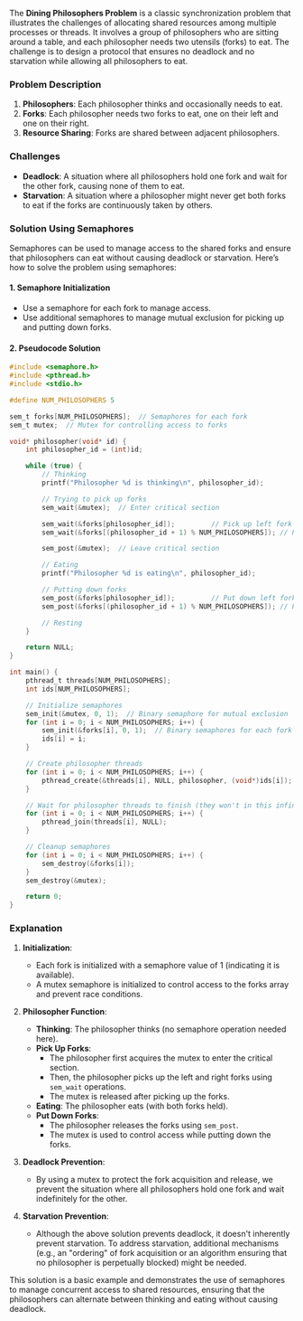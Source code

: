 The **Dining Philosophers Problem** is a classic synchronization problem that illustrates the challenges of allocating shared resources among multiple processes or threads. It involves a group of philosophers who are sitting around a table, and each philosopher needs two utensils (forks) to eat. The challenge is to design a protocol that ensures no deadlock and no starvation while allowing all philosophers to eat.

### **Problem Description**

1. **Philosophers**: Each philosopher thinks and occasionally needs to eat.
2. **Forks**: Each philosopher needs two forks to eat, one on their left and one on their right.
3. **Resource Sharing**: Forks are shared between adjacent philosophers.

### **Challenges**

- **Deadlock**: A situation where all philosophers hold one fork and wait for the other fork, causing none of them to eat.
- **Starvation**: A situation where a philosopher might never get both forks to eat if the forks are continuously taken by others.

### **Solution Using Semaphores**

Semaphores can be used to manage access to the shared forks and ensure that philosophers can eat without causing deadlock or starvation. Here’s how to solve the problem using semaphores:

#### **1. Semaphore Initialization**

- Use a semaphore for each fork to manage access.
- Use additional semaphores to manage mutual exclusion for picking up and putting down forks.

#### **2. Pseudocode Solution**

```c
#include <semaphore.h>
#include <pthread.h>
#include <stdio.h>

#define NUM_PHILOSOPHERS 5

sem_t forks[NUM_PHILOSOPHERS];  // Semaphores for each fork
sem_t mutex;  // Mutex for controlling access to forks

void* philosopher(void* id) {
    int philosopher_id = (int)id;

    while (true) {
        // Thinking
        printf("Philosopher %d is thinking\n", philosopher_id);

        // Trying to pick up forks
        sem_wait(&mutex);  // Enter critical section

        sem_wait(&forks[philosopher_id]);         // Pick up left fork
        sem_wait(&forks[(philosopher_id + 1) % NUM_PHILOSOPHERS]); // Pick up right fork

        sem_post(&mutex);  // Leave critical section

        // Eating
        printf("Philosopher %d is eating\n", philosopher_id);

        // Putting down forks
        sem_post(&forks[philosopher_id]);         // Put down left fork
        sem_post(&forks[(philosopher_id + 1) % NUM_PHILOSOPHERS]); // Put down right fork

        // Resting
    }

    return NULL;
}

int main() {
    pthread_t threads[NUM_PHILOSOPHERS];
    int ids[NUM_PHILOSOPHERS];

    // Initialize semaphores
    sem_init(&mutex, 0, 1);  // Binary semaphore for mutual exclusion
    for (int i = 0; i < NUM_PHILOSOPHERS; i++) {
        sem_init(&forks[i], 0, 1);  // Binary semaphores for each fork
        ids[i] = i;
    }

    // Create philosopher threads
    for (int i = 0; i < NUM_PHILOSOPHERS; i++) {
        pthread_create(&threads[i], NULL, philosopher, (void*)ids[i]);
    }

    // Wait for philosopher threads to finish (they won't in this infinite loop example)
    for (int i = 0; i < NUM_PHILOSOPHERS; i++) {
        pthread_join(threads[i], NULL);
    }

    // Cleanup semaphores
    for (int i = 0; i < NUM_PHILOSOPHERS; i++) {
        sem_destroy(&forks[i]);
    }
    sem_destroy(&mutex);

    return 0;
}
```

### **Explanation**

1. **Initialization**:
   - Each fork is initialized with a semaphore value of 1 (indicating it is available).
   - A mutex semaphore is initialized to control access to the forks array and prevent race conditions.

2. **Philosopher Function**:
   - **Thinking**: The philosopher thinks (no semaphore operation needed here).
   - **Pick Up Forks**:
     - The philosopher first acquires the mutex to enter the critical section.
     - Then, the philosopher picks up the left and right forks using `sem_wait` operations.
     - The mutex is released after picking up the forks.
   - **Eating**: The philosopher eats (with both forks held).
   - **Put Down Forks**:
     - The philosopher releases the forks using `sem_post`.
     - The mutex is used to control access while putting down the forks.

3. **Deadlock Prevention**:
   - By using a mutex to protect the fork acquisition and release, we prevent the situation where all philosophers hold one fork and wait indefinitely for the other.

4. **Starvation Prevention**:
   - Although the above solution prevents deadlock, it doesn't inherently prevent starvation. To address starvation, additional mechanisms (e.g., an "ordering" of fork acquisition or an algorithm ensuring that no philosopher is perpetually blocked) might be needed.

This solution is a basic example and demonstrates the use of semaphores to manage concurrent access to shared resources, ensuring that the philosophers can alternate between thinking and eating without causing deadlock.
